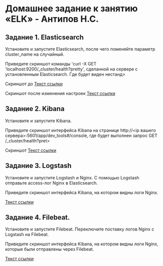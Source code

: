 # Домашнее задание к занятию «ELK» - Антипов Н.С.

## Задание 1. Elasticsearch
Установите и запустите Elasticsearch, после чего поменяйте параметр cluster_name на случайный.

Приведите скриншот команды 'curl -X GET 'localhost:9200/_cluster/health?pretty', сделанной на сервере с установленным Elasticsearch. Где будет виден нестанд>

Скриншот до
[Текст ссылки](https://www.example.com)

Скриншот после изменения настроек
[Текст ссылки](https://www.example.com)


## Задание 2. Kibana
Установите и запустите Kibana.

Приведите скриншот интерфейса Kibana на странице http://<ip вашего сервера>:5601/app/dev_tools#/console, где будет выполнен запрос GET /_cluster/health?pret>

Скриншот
[Текст ссылки](https://www.example.com)

## Задание 3. Logstash
Установите и запустите Logstash и Nginx. С помощью Logstash отправьте access-лог Nginx в Elasticsearch.

Приведите скриншот интерфейса Kibana, на котором видны логи Nginx.

[Текст ссылки](https://www.example.com)

## Задание 4. Filebeat.
Установите и запустите Filebeat. Переключите поставку логов Nginx с Logstash на Filebeat.

Приведите скриншот интерфейса Kibana, на котором видны логи Nginx, которые были отправлены через Filebeat.

[Текст ссылки](https://www.example.com)
